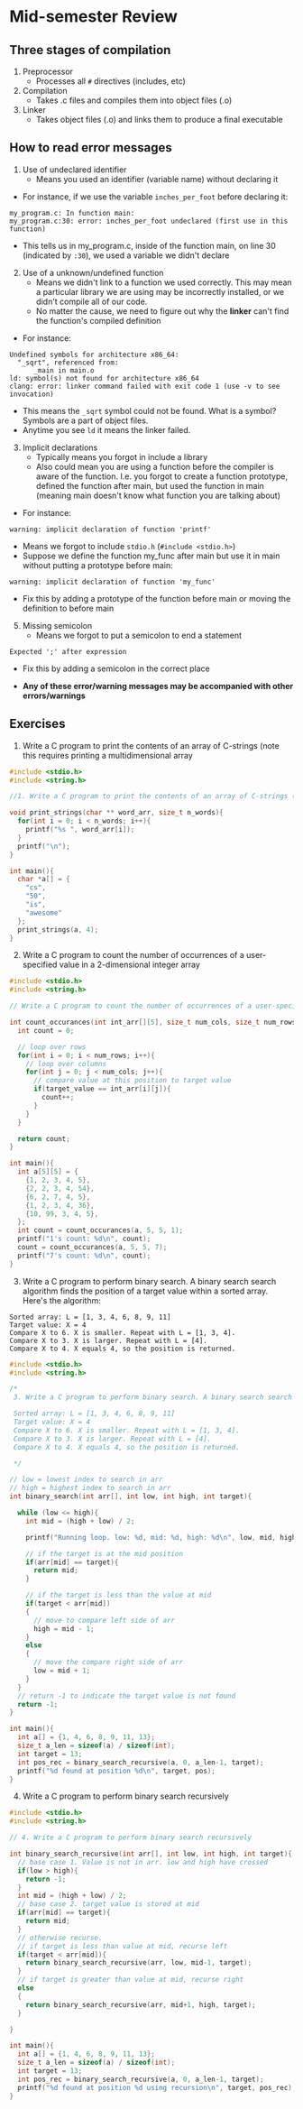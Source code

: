 # Mid-semester Review

## Three stages of compilation

1. Preprocessor
    * Processes all `#` directives (includes, etc)
2. Compilation
    * Takes .c files and compiles them into object files (.o)
3. Linker
    * Takes object files (.o) and links them to produce a final executable

## How to read error messages

1. Use of undeclared identifier
     * Means you used an identifier (variable name) without declaring it

* For instance, if we use the variable `inches_per_foot` before declaring it:

```console
my_program.c: In function main:
my_program.c:30: error: inches_per_foot undeclared (first use in this function)
```

* This tells us in my_program.c, inside of the function main, on line 30 (indicated by `:30`), we used a variable we didn't declare

2. Use of a unknown/undefined function
     * Means we didn't link to a function we used correctly. This may mean a particular library we are using may be incorrectly installed, or we didn't compile all of our code.
     * No matter the cause, we need to figure out why the **linker** can't find the function's compiled definition

* For instance:

```console
Undefined symbols for architecture x86_64:
  "_sqrt", referenced from:
      _main in main.o
ld: symbol(s) not found for architecture x86_64
clang: error: linker command failed with exit code 1 (use -v to see invocation)
```

* This means the `_sqrt` symbol could not be found. What is a symbol? Symbols are a part of object files.
* Anytime you see `ld` it means the linker failed.

3. Implicit declarations
     * Typically means you forgot in include a library
     * Also could mean you are using a function before the compiler is aware of the function. I.e. you forgot to create a function prototype, defined the function after main, but used the function in main (meaning main doesn't know what function you are talking about)

* For instance:

```console
warning: implicit declaration of function 'printf'
```

* Means we forgot to include `stdio.h` (`#include <stdio.h>`)
* Suppose we define the function my_func after main but use it in main without putting a prototype before main:

```console
warning: implicit declaration of function 'my_func'
```

* Fix this by adding a prototype of the function before main or moving the definition to before main

5. Missing semicolon
     * Means we forgot to put a semicolon to end a statement

```console
Expected ';' after expression
```

* Fix this by adding a semicolon in the correct place

* **Any of these error/warning messages may be accompanied with other errors/warnings**

## Exercises

1. Write a C program to print the contents of an array of C-strings (note this requires printing a multidimensional array

```c
#include <stdio.h>
#include <string.h>

//1. Write a C program to print the contents of an array of C-strings (note this requires printing a multidimensional array)

void print_strings(char ** word_arr, size_t n_words){
  for(int i = 0; i < n_words; i++){
    printf("%s ", word_arr[i]);
  }
  printf("\n");
}

int main(){
  char *a[] = {
    "cs",
    "50",
    "is",
    "awesome"
  };
  print_strings(a, 4);
}
```

2. Write a C program to count the number of occurrences of a user-specified value in a 2-dimensional integer array

```c
#include <stdio.h>
#include <string.h>

// Write a C program to count the number of occurrences of a user-specified value in a 2-dimensional integer array

int count_occurances(int int_arr[][5], size_t num_cols, size_t num_rows, int target_value){
  int count = 0;

  // loop over rows
  for(int i = 0; i < num_rows; i++){
    // loop over columns
    for(int j = 0; j < num_cols; j++){
      // compare value at this position to target value
      if(target_value == int_arr[i][j]){
        count++;
      }
    }
  }

  return count;
}

int main(){
  int a[5][5] = {
    {1, 2, 3, 4, 5},
    {2, 2, 3, 4, 54},
    {6, 2, 7, 4, 5},
    {1, 2, 3, 4, 36},
    {10, 99, 3, 4, 5},
  };
  int count = count_occurances(a, 5, 5, 1);
  printf("1's count: %d\n", count);
  count = count_occurances(a, 5, 5, 7);
  printf("7's count: %d\n", count);
}

```

3. Write a C program to perform binary search. A binary search search algorithm finds the position of a target value within a sorted array. Here's the algorithm:

```
Sorted array: L = [1, 3, 4, 6, 8, 9, 11]
Target value: X = 4
Compare X to 6. X is smaller. Repeat with L = [1, 3, 4].
Compare X to 3. X is larger. Repeat with L = [4].
Compare X to 4. X equals 4, so the position is returned.
```

```c
#include <stdio.h>
#include <string.h>

/*
 3. Write a C program to perform binary search. A binary search search algorithm finds the position of a target value within a sorted array. Here's the algorithm:

 Sorted array: L = [1, 3, 4, 6, 8, 9, 11]
 Target value: X = 4
 Compare X to 6. X is smaller. Repeat with L = [1, 3, 4].
 Compare X to 3. X is larger. Repeat with L = [4].
 Compare X to 4. X equals 4, so the position is returned.

 */

// low = lowest index to search in arr
// high = highest index to search in arr
int binary_search(int arr[], int low, int high, int target){

  while (low <= high){
    int mid = (high + low) / 2;

    printf("Running loop. low: %d, mid: %d, high: %d\n", low, mid, high);

    // if the target is at the mid position
    if(arr[mid] == target){
      return mid;
    }

    // if the target is less than the value at mid
    if(target < arr[mid])
    {
      // move to compare left side of arr
      high = mid - 1;
    }
    else
    {
      // move the compare right side of arr
      low = mid + 1;
    }
  }
  // return -1 to indicate the target value is not found
  return -1;
}

int main(){
  int a[] = {1, 4, 6, 8, 9, 11, 13};
  size_t a_len = sizeof(a) / sizeof(int);
  int target = 13;
  int pos_rec = binary_search_recursive(a, 0, a_len-1, target);
  printf("%d found at position %d\n", target, pos);
}

```

4. Write a C program to perform binary search recursively

```c
#include <stdio.h>
#include <string.h>

// 4. Write a C program to perform binary search recursively

int binary_search_recursive(int arr[], int low, int high, int target){
  // base case 1. Value is not in arr. low and high have crossed
  if(low > high){
    return -1;
  }
  int mid = (high + low) / 2;
  // base case 2. target value is stored at mid
  if(arr[mid] == target){
    return mid;
  }
  // otherwise recurse.
  // if target is less than value at mid, recurse left
  if(target < arr[mid]){
    return binary_search_recursive(arr, low, mid-1, target);
  }
  // if target is greater than value at mid, recurse right
  else
  {
    return binary_search_recursive(arr, mid+1, high, target);
  }

}

int main(){
  int a[] = {1, 4, 6, 8, 9, 11, 13};
  size_t a_len = sizeof(a) / sizeof(int);
  int target = 13;
  int pos_rec = binary_search_recursive(a, 0, a_len-1, target);
  printf("%d found at position %d using recursion\n", target, pos_rec);
}
```
